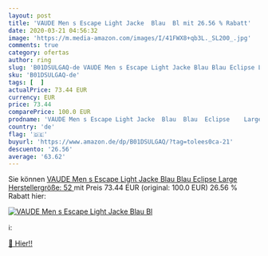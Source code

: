 ```yaml
---
layout: post
title: 'VAUDE Men s Escape Light Jacke  Blau  Bl mit 26.56 % Rabatt'
date: 2020-03-21 04:56:32
image: 'https://m.media-amazon.com/images/I/41FWX8+qb3L._SL200_.jpg'
comments: true
category: ofertas
author: ring
slug: 'B01DSULGAQ-de VAUDE Men s Escape Light Jacke Blau Blau Eclipse Large...'
sku: 'B01DSULGAQ-de'
tags: [  ]
actualPrice: 73.44 EUR
currency: EUR
price: 73.44
comparePrice: 100.0 EUR
prodname: 'VAUDE Men s Escape Light Jacke  Blau  Blau  Eclipse    Large  Herstellergröße: 52 '
country: 'de'
flag: '🇩🇪'
buyurl: 'https://www.amazon.de/dp/B01DSULGAQ/?tag=tolees0ca-21'
descuento: '26.56'
average: '63.62'
---
```


Sie können [VAUDE Men s Escape Light Jacke  Blau  Blau  Eclipse    Large  Herstellergröße: 52 ](https://www.amazon.de/dp/B01DSULGAQ/?tag=tolees0ca-21) mit Preis 73.44 EUR (original: 100.0 EUR) 26.56 % Rabatt hier:

[![VAUDE Men s Escape Light Jacke  Blau  Bl](https://m.media-amazon.com/images/I/41FWX8+qb3L._SL200_.jpg)](https://www.amazon.de/dp/B01DSULGAQ/?tag=tolees0ca-21)

ℹ️:


[🛒 Hier!!](https://www.amazon.de/dp/B01DSULGAQ/?tag=tolees0ca-21)
